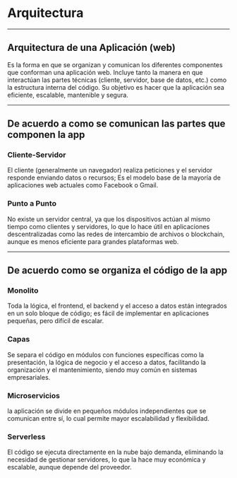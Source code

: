 # Arquitectura
***
## Arquitectura de una Aplicación (web)

Es la forma en que se organizan y comunican los diferentes componentes que conforman una aplicación web.
Incluye tanto la manera en que interactúan las partes técnicas (cliente, servidor, base de datos, etc.) como la estructura interna del código.
Su objetivo es hacer que la aplicación sea eficiente, escalable, mantenible y segura.
***
## De acuerdo a como se comunican las partes que componen la app
### Cliente-Servidor

El cliente (generalmente un navegador) realiza peticiones y el servidor responde enviando datos o recursos; Es el modelo base de la mayoría de aplicaciones web actuales como Facebook o Gmail.

### Punto a Punto 

No existe un servidor central, ya que los dispositivos actúan al mismo tiempo como clientes y servidores, lo que lo hace útil en aplicaciones descentralizadas como las redes de intercambio de archivos o blockchain, aunque es menos eficiente para grandes plataformas web.
***
## De acuerdo como se organiza el código de la app
### Monolito

Toda la lógica, el frontend, el backend y el acceso a datos están integrados en un solo bloque de código; es fácil de implementar en aplicaciones pequeñas, pero difícil de escalar.

### Capas

Se separa el código en módulos con funciones específicas como la presentación, la lógica de negocio y el acceso a datos, facilitando la organización y el mantenimiento, siendo muy común en sistemas empresariales.

### Microservicios

la aplicación se divide en pequeños módulos independientes que se comunican entre sí, lo cual permite mayor escalabilidad y flexibilidad.

### Serverless

El código se ejecuta directamente en la nube bajo demanda, eliminando la necesidad de gestionar servidores, lo que la hace muy económica y escalable, aunque depende del proveedor.